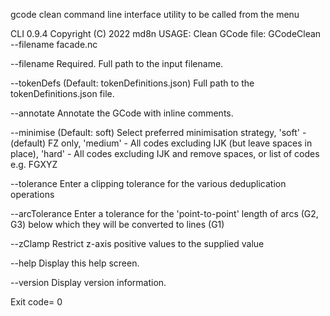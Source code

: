 gcode clean command line interface utility to be called from the menu

CLI 0.9.4
Copyright (C) 2022 md8n
USAGE:
Clean GCode file:
  GCodeClean --filename facade.nc

  --filename        Required. Full path to the input filename.

  --tokenDefs       (Default: tokenDefinitions.json) Full path to the
                    tokenDefinitions.json file.

  --annotate        Annotate the GCode with inline comments.

  --minimise        (Default: soft) Select preferred minimisation strategy,
                    'soft' - (default) FZ only, 'medium' - All codes excluding
                    IJK (but leave spaces in place), 'hard' - All codes
                    excluding IJK and remove spaces, or list of codes e.g. FGXYZ

  --tolerance       Enter a clipping tolerance for the various deduplication
                    operations

  --arcTolerance    Enter a tolerance for the 'point-to-point' length of arcs
                    (G2, G3) below which they will be converted to lines (G1)

  --zClamp          Restrict z-axis positive values to the supplied value

  --help            Display this help screen.

  --version         Display version information.

Exit code= 0
